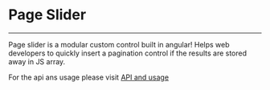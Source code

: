 # Page Slider
***
Page slider is a modular custom control built in angular! Helps web developers to quickly insert a pagination control if the results are stored away in JS array. 

For the api ans usage please visit [API and usage](https://github.com/kneerunjun/pageslider/wiki)
